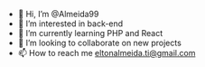 - 👋 Hi, I’m @Almeida99
- 👀 I’m interested in  back-end 
- 🌱 I’m currently learning PHP and React 
- 💞️ I’m looking to collaborate on new projects
- 📫 How to reach me eltonalmeida.ti@gmail.com

<!---
Almeida99/Almeida99 is a ✨ special ✨ repository because its `README.md` (this file) appears on your GitHub profile.
You can click the Preview link to take a look at your changes.
--->
